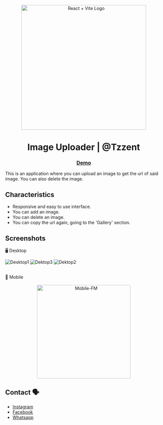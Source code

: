 <p align="center">
  <a href="https://vitejs.dev/guide/" target="blank"><img src="https://github.com/Tzzent/Windbnb/assets/86677547/93a2d428-5044-4a28-b1f0-8f82e8a44c9b" width="400" alt="React + Vite Logo" /></a>
</p>

<h1 align="center">Image Uploader |  @Tzzent</h1>

<div align="center">
  <h3>
    <a target="_blank" href="https://image-uploader-static.vercel.app/">
      Demo
    </a>
  </h3>
</div>

This is an application where you can upload an image to get the url of said image.
You can also delete the image.

## Characteristics

- Responsive and easy to use interface.
- You can add an image.
- You can delete an image.
- You can copy the url again, going to the 'Gallery' section.

## Screenshots

🖥️ Desktop <br>

![Desktop1](https://github.com/Tzzent/image-uploader-static/assets/86677547/f05fb75e-ea34-438c-964e-ed9c44b79fe4)
![Dektop3](https://github.com/Tzzent/image-uploader-static/assets/86677547/2a7cea2d-b99d-490e-b7cd-2055bfd6a7e4)
![Dektop2](https://github.com/Tzzent/image-uploader-static/assets/86677547/a7a58d72-40ff-40a4-a074-b5be4a62c31b)

<br>
📲 Mobile <br><br>

<div style="display: flex; justify-content: center;" align="center">
  <img src="https://github.com/Tzzent/image-uploader-static/assets/86677547/8091cce4-fd03-4e7d-bb22-d701f0bd6422" alt="Mobile-FM" width="300">
</div>

## Contact 🗣️

- [Instagram](https://www.instagram.com/tzzent/)
- [Facebook](https://www.facebook.com/Tzzent/)
- [Whatsapp](https://api.whatsapp.com/send?phone=+51900899785&text=Hola!%20Puedo%20realizar%20una%20consulta?)
